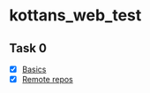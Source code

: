# kottans_web_test

## Task 0
- [x] [Basics](test_0/Basics.png)
- [x] [Remote repos](test_0/Remote.png)

